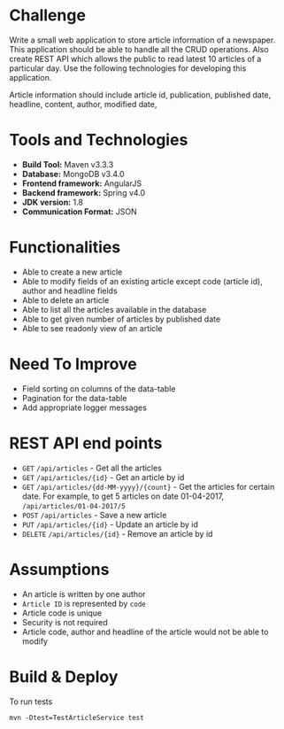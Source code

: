 # Challenge
Write a small web application to store article information of a newspaper. This application should be able to handle all the CRUD operations. Also create REST API which allows the public to read latest 10 articles of a particular day. Use the following technologies for developing this application.

Article information should include article id, publication, published date, headline, content, author, modified date,

# Tools and Technologies
* **Build Tool:** Maven v3.3.3
* **Database:** MongoDB v3.4.0
* **Frontend framework:** AngularJS
* **Backend framework:** Spring v4.0
* **JDK version:** 1.8 
* **Communication Format:** JSON

# Functionalities
* Able to create a new article
* Able to modify fields of an existing article except code (article id), author and headline fields
* Able to delete an article
* Able to list all the articles available in the database
* Able to get given number of articles by published date 
* Able to see readonly view of an article 

# Need To Improve
* Field sorting on columns of the data-table
* Pagination for the data-table 
* Add appropriate logger messages

# REST API end points
* `GET` `/api/articles` - Get all the articles
* `GET` `/api/articles/{id}` - Get an article by id
* `GET` `/api/articles/{dd-MM-yyyy}/{count}` - Get the articles for certain date. For example, to get 5 articles on date 01-04-2017, `/api/articles/01-04-2017/5`
* `POST` `/api/articles` - Save a new article
* `PUT` `/api/articles/{id}` - Update an article by id
* `DELETE` `/api/articles/{id}` - Remove an article by id

# Assumptions
- An article is written by one author
- `Article ID` is represented by `code`
- Article code is unique
- Security is not required 
- Article code, author and headline of the article would not be able to modify

# Build & Deploy
To run tests
```
mvn -Dtest=TestArticleService test
```